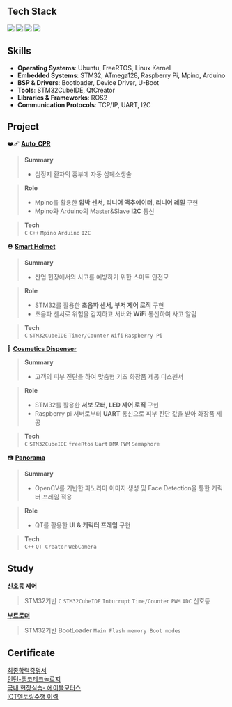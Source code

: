 <div align="left">

## Tech Stack  

<img src="https://img.shields.io/badge/c++-00599C?style=for-the-badge&logo=c%2B%2B&logoColor=white">
<img src="https://img.shields.io/badge/C-A8B9CC?style=for-the-badge&logo=C&logoColor=white">
<img src="https://img.shields.io/badge/Python-3776AB?style=for-the-badge&logo=Python&logoColor=white">
<img src="https://img.shields.io/badge/linux-FCC624?style=for-the-badge&logo=linux&logoColor=black">

</div>

<div align="left">

## Skills  

- **Operating Systems**: Ubuntu, FreeRTOS, Linux Kernel  
- **Embedded Systems**: STM32, ATmega128, Raspberry Pi, Mpino, Arduino
- **BSP & Drivers**: Bootloader, Device Driver, U-Boot  
- **Tools**: STM32CubeIDE, QtCreator  
- **Libraries & Frameworks**: ROS2  
- **Communication Protocols**: TCP/IP, UART, I2C

</div>

<div align="left">

## Project  
 ❤️‍🩹 **[Auto_CPR](https://github.com/oohminji/Auto_CPR_Machine)**
 > **Summary<br>**
 > - 심정지 환자의 흉부에 자동 심폐소생술

 > **Role<br>**  
 > - Mpino를 활용한 **압박 센서, 리니어 액추에이터, 리니어 레일** 구현 <br>
 > - Mpino와 Arduino의 Master&Slave **I2C** 통신 

 > **Tech<br>** 
 > `C` `C++` `Mpino` `Arduino` `I2C`<br>
 
 ⛑️ **[Smart Helmet](https://github.com/yundongjun/stm32-auther-module)**
 > **Summary<br>**
 > - 산업 현장에서의 사고를 예방하기 위한 스마트 안전모

 > **Role<br>**  
 > - STM32를 활용한 **초음파 센서, 부저 제어 로직** 구현 <br> 
 > - 초음파 센서로 위험을 감지하고 서버와 **WiFi** 통신하여 사고 알림  

 > **Tech<br>** 
 > `C` `STM32CubeIDE` `Timer/Counter` `Wifi` `Raspberry Pi`
  
🧴 **[Cosmetics Dispenser](https://github.com/oohminji/intel-project)**
 > **Summary<br>**
 > - 고객의 피부 진단을 하여 맞춤형 기초 화장품 제공 디스펜서

 > **Role<br>**  
 > - STM32를 활용한 **서보 모터, LED 제어 로직** 구현 <br> 
 > - Raspberry pi 서버로부터 **UART** 통신으로 피부 진단 값을 받아 화장품 제공

 > **Tech<br>** 
 > `C` `STM32CubeIDE` `freeRtos` `Uart` `DMA` `PWM` `Semaphore`

📷 **[Panorama](https://github.com/SulfurCamp/Intel_OpenCV_Project_Team2)**
 > **Summary<br>**
 > - OpenCV를 기반한 파노라마 이미지 생성 및 Face Detection을 통한 캐릭터 프레임 적용

 > **Role<br>**  
 > - QT를 활용한 **UI & 캐릭터 프레임** 구현 <br> 

 > **Tech<br>** 
 > `C++` `QT Creator` `WebCamera`
</div>

<div align="left">

## Study
**[신호등 제어](https://github.com/oohminji/STM32-Peripheral)** 
> STM32기반 `C` `STM32CubeIDE` `Inturrupt` `Time/Counter` `PWM` `ADC` 신호등 <br>

**[부트로더](https://github.com/oohminji/STM_BootLoader)** <br> 
> STM32기반 BootLoader `Main Flash memory Boot modes`

## Certificate
[최종학력증명서](https://github.com/user-attachments/files/22459710/default.pdf)<br>
[인턴-앰코테크놀로지](https://github.com/user-attachments/files/22459677/default.pdf)<br>
[국내 현장실습- 에이블모터스](https://github.com/user-attachments/files/22459696/default.pdf)<br>
[ICT멘토링수행 이력](https://github.com/user-attachments/files/22459734/ICT.pdf)





